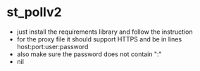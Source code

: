 # st_pollv2
* just install the requirements library and follow the instruction 
* for the proxy file it should support HTTPS and be in lines host:port:user:password
* also make sure the password does not contain ":"
* nil

